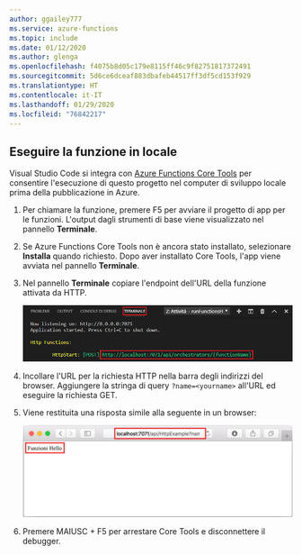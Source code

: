 ```yaml
---
author: ggailey777
ms.service: azure-functions
ms.topic: include
ms.date: 01/12/2020
ms.author: glenga
ms.openlocfilehash: f4075b8d05c179e8115ff46c9f82751817372491
ms.sourcegitcommit: 5d6ce6dceaf883dbafeb44517ff3df5cd153f929
ms.translationtype: HT
ms.contentlocale: it-IT
ms.lasthandoff: 01/29/2020
ms.locfileid: "76842217"
---
```

## <a name="run-the-function-locally"></a>Eseguire la funzione in locale

Visual Studio Code si integra con [Azure Functions Core Tools](../articles/azure-functions/functions-run-local.md) per consentire l'esecuzione di questo progetto nel computer di sviluppo locale prima della pubblicazione in Azure.

1. Per chiamare la funzione, premere F5 per avviare il progetto di app per le funzioni. L'output dagli strumenti di base viene visualizzato nel pannello **Terminale**.

1. Se Azure Functions Core Tools non è ancora stato installato, selezionare **Installa** quando richiesto. Dopo aver installato Core Tools, l'app viene avviata nel pannello **Terminale**.

1. Nel pannello **Terminale** copiare l'endpoint dell'URL della funzione attivata da HTTP. 

    ![Output locale di Azure](./media/functions-run-function-test-local-vs-code/functions-vscode-f5.png)

1. Incollare l'URL per la richiesta HTTP nella barra degli indirizzi del browser. Aggiungere la stringa di query `?name=<yourname>` all'URL ed eseguire la richiesta GET. 

1. Viene restituita una risposta simile alla seguente in un browser:

    ![Risposta localhost della funzione nel browser](./media/functions-run-function-test-local-vs-code/functions-test-local-browser.png)

1. Premere MAIUSC + F5 per arrestare Core Tools e disconnettere il debugger.
